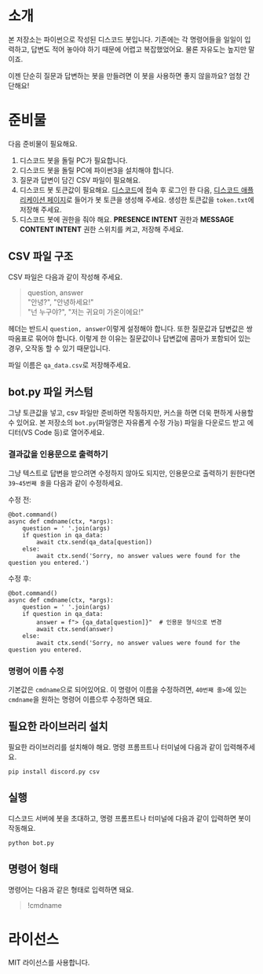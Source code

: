 # 소개
본 저장소는 파이썬으로 작성된 디스코드 봇입니다. 기존에는 각 명령어들을 일일이 입력하고, 답변도 적어 놓아야 하기 때문에 어렵고 복잡했었어요. 물론 자유도는 높지만 말이죠.

이젠 단순히 질문과 답변하는 봇을 만들려면 이 봇을 사용하면 좋지 않을까요? 엄청 간단해요!

# 준비물
다음 준비물이 필요해요.
1. 디스코드 봇을 돌릴 PC가 필요합니다.
2. 디스코드 봇을 돌릴 PC에 파이썬3을 설치해야 합니다.
3. 질문과 답변이 담긴 CSV 파일이 필요해요.
4. 디스코드 봇 토큰값이 필요해요. [디스코드](https://discord.com)에 접속 후 로그인 한 다음, [디스코드 애플리케이션 페이지](https://discord.com/developers/applications)로 들어가 봇 토큰을 생성해 주세요. 생성한 토큰값을 `token.txt`에 저장해 주세요.
5. 디스코드 봇에 권한을 줘야 해요. **PRESENCE INTENT** 권한과 **MESSAGE CONTENT INTENT** 권한 스위치를 켜고, 저장해 주세요.

## CSV 파일 구조
CSV 파일은 다음과 같이 작성해 주세요.

> question, answer<br>
> "안녕?", "안녕하세요!"<br>
> "넌 누구야?", "저는 귀요미 가온이에요!"

헤더는 반드시 <code>question, answer</code>이렇게 설정해야 합니다.
또한 질문값과 답변값은 쌍따옴표로 묶어야 합니다. 이렇게 한 이유는 질문값이나 답변값에 콤마가 포함되어 있는 경우, 오작동 할 수 있기 때문입니다.

파일 이름은 `qa_data.csv`로 저장해주세요.

## bot.py 파일 커스텀
그냥 토큰값을 넣고, csv 파일만 준비하면 작동하지만, 커스을 하면 더욱 편하게 사용할 수 있어요.
본 저장소의  `bot.py`(파일명은 자유롭게 수정 가능)  파일을 다운로드 받고 에디터(VS Code 등)로 열어주세요.

### 결과값을 인용문으로 출력하기
그냥 텍스트로 답변을 받으려면 수정하지 않아도 되지만, 인용문으로 출력하기 원한다면 <code>39~45번째 줄</code>을 다음과 같이 수정하세요.

수정 전:
```
@bot.command()
async def cmdname(ctx, *args):
    question = ' '.join(args)
    if question in qa_data:
        await ctx.send(qa_data[question])
    else:
        await ctx.send('Sorry, no answer values were found for the question you entered.')
```

수정 후:
```
@bot.command()
async def cmdname(ctx, *args):
    question = ' '.join(args)
    if question in qa_data:
        answer = f"> {qa_data[question]}"  # 인용문 형식으로 변경
        await ctx.send(answer)
    else:
        await ctx.send('Sorry, no answer values were found for the question you entered.
```
### 명령어 이름 수정
기본값은 `cmdname`으로 되어있어요. 이 명령어 이름을 수정하려면, <code>40번째 줄></code>에 있는 `cmdname`을 원하는 명령어 이름으루 수정하면 돼요.

## 필요한 라이브러리 설치
필요한 라이브러리를 설치해야 해요. 명령 프롬프트나 터미널에 다음과 같이 입력해주세요.

`pip install discord.py csv`

## 실행

디스코드 서버에 봇을 초대하고, 명령 프롬프트나 터미널에 다음과 같이 입력하면 봇이 작동해요.

`python bot.py`

## 명령어 형태
명령어는 다음과 같은 형태로 입력하면 돼요.
> !cmdname <question>

# 라이선스
MIT 라이선스를 사용합니다.
